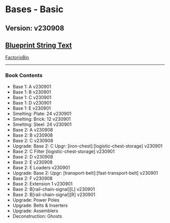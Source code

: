 # Bases - Basic

## Version: v230908

## [Blueprint String Text](https://factoriobin.com/static/cdn/forever/post/e/i/p/EIpwx1iF/0/v0/blueprint-6b8495b760dbe870.txt)

[FactorioBin](https://factoriobin.com/post/EIpwx1iF)

-----

### Book Contents

* Base 1: A v230901
* Base 1: B v230901
* Base 1: C v230901
* Base 1: D v230901
* Base 1: E v230901
* Smelting: Plate: 24 v230901
* Smelting: Brick: 12 v230901
* Smelting: Steel: 24 v230901
* Base 2: A v230908
* Base 2: B v230908
* Base 2: C v230908
* Upgrade: Base 2: C Upgr: [iron-chest]:[logistic-chest-storage] v230901
* Base 2: C Filter [logistic-chest-storage] v230901
* Base 2: D v230908
* Base 2: E v230908
* Base 2: E Loaders v230901
* Upgrade: Base 2: Upgr: [transport-belt]:[fast-transport-belt] v230901
* Base 2: F v230908
* Base 2: Extension 1 v230901
* Base 2: B[rail-chain-signal][L] v230901
* Base 2: B[rail-chain-signal][R] v230901
* Upgrade: Power Poles
* Upgrade: Belts & Inserters
* Upgrade: Assemblers
* Deconstruction: Ghosts

